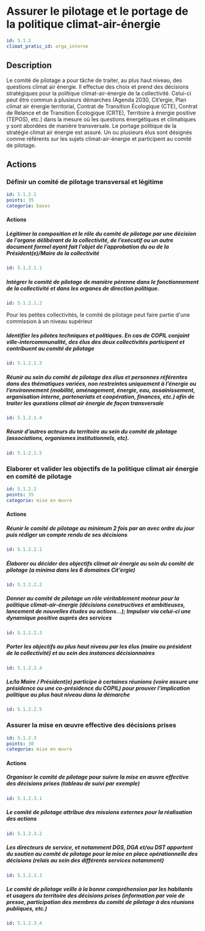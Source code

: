 # Assurer le pilotage et le portage de la politique climat-air-énergie
```yaml
id: 5.1.2
climat_pratic_id: orga_interne
```
## Description
Le comité de pilotage a pour tâche de traiter, au plus haut niveau, des questions climat air énergie. 
Il effectue des choix et prend des décisions stratégiques pour la politique climat-air-énergie de la collectivité. 
Celui-ci peut être commun à plusieurs démarches (Agenda 2030, Cit’ergie, Plan climat air énergie territorial, Contrat de Transition Écologique (CTE), Contrat de Relance et de Transition Écologique (CRTE), Territoire à énergie positive (TEPOS), etc.) dans la mesure où les questions énergétiques et climatiques y sont abordées de manière transversale. 
Le portage politique de la stratégie climat air énergie est assuré. 
Un ou plusieurs élus sont désignés comme référents sur les sujets climat-air-énergie et participent au comité de pilotage.


## Actions
### Définir un comité de pilotage transversal et légitime
```yaml
id: 5.1.2.1
points: 35
categorie: bases
```
#### Actions
##### Légitimer la composition et le rôle du comité de pilotage par une décision de l’organe délibérant de la collectivité, de l’exécutif ou un autre document formel ayant fait l’objet de l’approbation du ou de la Président(e)/Maire de la collectivité
```yaml
id: 5.1.2.1.1
```

##### Intégrer le comité de pilotage de manière pérenne dans le fonctionnement de la collectivité et dans les organes de direction politique.
```yaml
id: 5.1.2.1.2
```
Pour les petites collectivités, le comité de pilotage peut faire partie d'une commission à un niveau supérieur

##### Identifier les pilotes techniques et politiques. En cas de COPIL conjoint ville-intercommunalité, des élus des deux collectivités participent et contribuent au comité de pilotage
```yaml
id: 5.1.2.1.3
```

##### Réunir au sein du comité de pilotage des élus et personnes référentes dans des thématiques variées, non restreintes uniquement à l’énergie ou l’environnement (mobilité, aménagement, énergie, eau, assainissement, organisation interne, partenariats et coopération, finances, etc.) afin de traiter les questions climat air énergie de façon transversale
```yaml
id: 5.1.2.1.4
```

##### Réunir d’autres acteurs du territoire au sein du comité de pilotage  (associations, organismes institutionnels, etc).
```yaml
id: 5.1.2.1.5
```


### Elaborer et valider les objectifs de la politique climat air énergie en comité de pilotage
```yaml
id: 5.1.2.2
points: 35
categorie: mise en œuvre
```
#### Actions
##### Réunir le comité de pilotage au minimum 2 fois par an avec ordre du jour puis rédiger un compte rendu de ses décisions
```yaml
id: 5.1.2.2.1
```

##### Élaborer ou décider des objectifs climat air énergie au sein du comité de pilotage (a minima dans les 6 domaines Cit’ergie)
```yaml
id: 5.1.2.2.2
```

##### Donner au comité de pilotage un rôle véritablement moteur pour la politique climat-air-énergie (décisions constructives et ambitieuses, lancement de nouvelles études ou actions…); Impulser via celui-ci une dynamique positive auprès des services
```yaml
id: 5.1.2.2.3
```

##### Porter les objectifs au plus haut niveau par les élus (maire ou président de la collectivité) et au sein des instances décisionnaires 
```yaml
id: 5.1.2.2.4
```

##### Le/la Maire / Président(e) participe à certaines réunions (voire assure une présidence ou une co-présidence du COPIL) pour prouver l’implication politique au plus haut niveau dans la démarche
```yaml
id: 5.1.2.2.5
```


### Assurer la mise en œuvre effective des décisions prises
```yaml
id: 5.1.2.3
points: 30
categorie: mise en œuvre
```
#### Actions
##### Organiser le comité de pilotage pour suivre la mise en œuvre effective des décisions prises (tableau de suivi par exemple)
```yaml
id: 5.1.2.3.1
```

##### Le comité de pilotage attribue des missions externes pour la réalisation des actions
```yaml
id: 5.1.2.3.2
```

##### Les directeurs de service, et notamment DGS, DGA et/ou DST apportent du soutien au comité de pilotage pour la mise en place opérationnelle des décisions (relais au sein des différents services notamment)
```yaml
id: 5.1.2.3.3
```

##### Le comité de pilotage veille à la bonne compréhension par les habitants et usagers du territoire des décisions prises (information par voie de presse, participation des membres du comité de pilotage à des réunions publiques, etc.)
```yaml
id: 5.1.2.3.4
```


